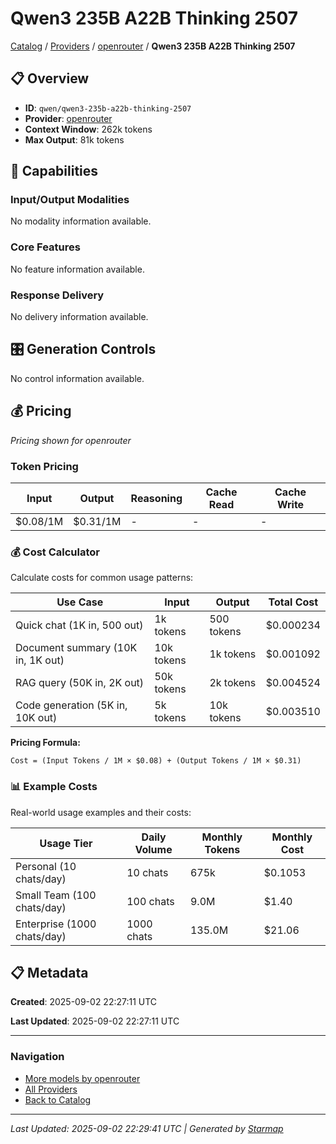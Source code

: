 # Qwen3 235B A22B Thinking 2507
  
[Catalog](../../../../..) / [Providers](../../../..) / [openrouter](../../..) / **Qwen3 235B A22B Thinking 2507**


## 📋 Overview
  
- **ID**: `qwen/qwen3-235b-a22b-thinking-2507`
- **Provider**: [openrouter](../)
- **Context Window**: 262k tokens
- **Max Output**: 81k tokens
  
## 🎯 Capabilities
  
### Input/Output Modalities
  
No modality information available.
  
### Core Features
  
No feature information available.
  
### Response Delivery
  
No delivery information available.
  
## 🎛️ Generation Controls
  
No control information available.
  
## 💰 Pricing
  
*Pricing shown for openrouter*
  
  
### Token Pricing
  
| Input | Output | Reasoning | Cache Read | Cache Write |
|---------|---------|---------|---------|---------|
| $0.08/1M | $0.31/1M | - | - | - |

  
### 💰 Cost Calculator
  
Calculate costs for common usage patterns:
  
  
| Use Case | Input | Output | Total Cost |
|---------|---------|---------|---------|
| Quick chat (1K in, 500 out) | 1k tokens | 500 tokens | $0.000234 |
| Document summary (10K in, 1K out) | 10k tokens | 1k tokens | $0.001092 |
| RAG query (50K in, 2K out) | 50k tokens | 2k tokens | $0.004524 |
| Code generation (5K in, 10K out) | 5k tokens | 10k tokens | $0.003510 |

  
**Pricing Formula:**
  
```
Cost = (Input Tokens / 1M × $0.08) + (Output Tokens / 1M × $0.31)
```
  
### 📊 Example Costs
  
Real-world usage examples and their costs:
  
  
| Usage Tier | Daily Volume | Monthly Tokens | Monthly Cost |
|---------|---------|---------|---------|
| Personal (10 chats/day) | 10 chats | 675k | $0.1053 |
| Small Team (100 chats/day) | 100 chats | 9.0M | $1.40 |
| Enterprise (1000 chats/day) | 1000 chats | 135.0M | $21.06 |

  
## 📋 Metadata
  
**Created**: 2025-09-02 22:27:11 UTC
  
**Last Updated**: 2025-09-02 22:27:11 UTC
  
  
---
  
  
### Navigation

- [More models by openrouter](../)
- [All Providers](../../../../../providers)
- [Back to Catalog](../../../../..)


---
_Last Updated: 2025-09-02 22:29:41 UTC | Generated by [Starmap](https://github.com/agentstation/starmap)_
